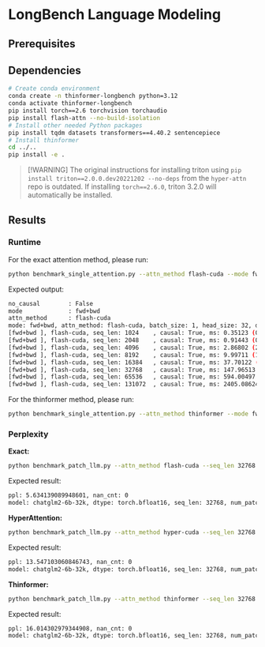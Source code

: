 # LongBench Language Modeling

## Prerequisites

## Dependencies

```bash
# Create conda environment
conda create -n thinformer-longbench python=3.12
conda activate thinformer-longbench
pip install torch==2.6 torchvision torchaudio
pip install flash-attn --no-build-isolation
# Install other needed Python packages
pip install tqdm datasets transformers==4.40.2 sentencepiece
# Install thinformer
cd ../..
pip install -e .
```

> \[!WARNING\]
> The original instructions for installing triton using `pip install triton==2.0.0.dev20221202 --no-deps` from the `hyper-attn` repo is outdated. If installing `torch==2.6.0`, triton 3.2.0 will automatically be installed.

## Results

### Runtime

For the exact attention method, please run:

```bash
python benchmark_single_attention.py --attn_method flash-cuda --mode fwd
```

Expected output:
```bash
no_causal        : False
mode             : fwd+bwd
attn_method      : flash-cuda
mode: fwd+bwd, attn_method: flash-cuda, batch_size: 1, head_size: 32, dim: 64
[fwd+bwd ], flash-cuda, seq_len: 1024    , causal: True, ms: 0.35123 (0.35430, 0.35738) | 
[fwd+bwd ], flash-cuda, seq_len: 2048    , causal: True, ms: 0.91443 (0.92211, 0.92877) | 
[fwd+bwd ], flash-cuda, seq_len: 4096    , causal: True, ms: 2.86802 (2.87795, 2.89567) | 
[fwd+bwd ], flash-cuda, seq_len: 8192    , causal: True, ms: 9.99711 (10.02138, 10.03868) | 
[fwd+bwd ], flash-cuda, seq_len: 16384   , causal: True, ms: 37.70122 (37.95558, 38.11942) | 
[fwd+bwd ], flash-cuda, seq_len: 32768   , causal: True, ms: 147.96513 (148.00538, 148.04562) | 
[fwd+bwd ], flash-cuda, seq_len: 65536   , causal: True, ms: 594.00497 (594.00497, 594.00497) | 
[fwd+bwd ], flash-cuda, seq_len: 131072  , causal: True, ms: 2405.08624 (2405.08624, 2405.08624) |
```

For the thinformer method, please run:

```bash
python benchmark_single_attention.py --attn_method thinformer --mode fwd
```

### Perplexity

**Exact:**

```bash
python benchmark_patch_llm.py --attn_method flash-cuda --seq_len 32768
```

Expected result:

```bash
ppl: 5.634139089948601, nan_cnt: 0
model: chatglm2-6b-32k, dtype: torch.bfloat16, seq_len: 32768, num_patch_layers: -1, n_data: 144, ppl: 5.634139089948601, nan_cnt: 0
```

**HyperAttention:**

```bash
python benchmark_patch_llm.py --attn_method hyper-cuda --seq_len 32768
```

Expected result:

```bash
ppl: 13.547103060846743, nan_cnt: 0
model: chatglm2-6b-32k, dtype: torch.bfloat16, seq_len: 32768, num_patch_layers: -1, n_data: 115, ppl: 13.547103060846743, nan_cnt: 0
```

**Thinformer:**

```bash
python benchmark_patch_llm.py --attn_method thinformer --seq_len 32768
```

Expected result:

```bash
ppl: 16.014302979344908, nan_cnt: 0
model: chatglm2-6b-32k, dtype: torch.bfloat16, seq_len: 32768, num_patch_layers: -1, n_data: 115, ppl: 16.014302979344908, nan_cnt: 0
```